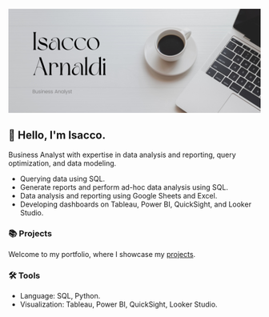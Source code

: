 ![](https://github.com/isaccoarnaldi/isaccoarnaldi/blob/main/Github.png)

## 🙋 Hello, I'm Isacco. 
Business Analyst with expertise in data analysis and reporting, query optimization, and data modeling.

- Querying data using SQL.
- Generate reports and perform ad-hoc data analysis using SQL.
- Data analysis and reporting using Google Sheets and Excel.
- Developing dashboards on Tableau, Power BI, QuickSight, and Looker Studio.

### 📚 Projects
Welcome to my portfolio, where I showcase my [projects](https://github.com/isaccoarnaldi/Portfolio/blob/main/README.md#:~:text=t-,README,-.md).

### 🛠️ Tools
- Language: SQL, Python.
- Visualization: Tableau, Power BI, QuickSight, Looker Studio.
